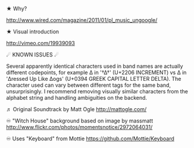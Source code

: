 ★ Why?

http://www.wired.com/magazine/2011/01/pl_music_ungoogle/

★ Visual introduction

http://vimeo.com/19939093

☄ KNOWN ISSUES ☄

Several apparently identical characters used in band names are actually different codepoints, for example ∆ in '†∆†' (U+2206 INCREMENT) vs Δ in 'Δressed Up Like Δogs' (U+0394 GREEK CAPITAL LETTER DELTA). The character used can vary between different tags for the same band, unsurprisingly. I recommend removing visually similar characters from the alphabet string and handling ambiguities on the backend. 

♬ Original Soundtrack by Matt Ogle
http://mattogle.com/

♾ "Witch House" background based on image by massmatt
http://www.flickr.com/photos/momentsnotice/2972064031/

♾ Uses "Keyboard" from Mottie
https://github.com/Mottie/Keyboard
